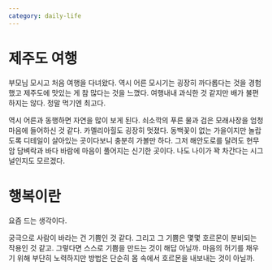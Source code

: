 ```yaml
---
category: daily-life
---
```


# 제주도 여행

부모님 모시고 처음 여행을 다녀왔다.
역시 어른 모시기는 굉장히 까다롭다는 것을 경험했고
제주도에 맛있는 게 참 많다는 것을 느꼈다. 여행내내 과식한 것 같지만 배가 불편하지는 않다.
정말 먹기엔 최고다.

역시 어른과 동행하면 자연을 많이 보게 된다. 쇠소깍의 푸른 물과 검은 모래사장을 엄청 마음에 들어하신 것 같다.
카멜리아힐도 굉장히 멋졌다. 동백꽃이 없는 가을이지만 놀랍도록 디테일이 살아있는 곳이다보니 충분히 가볼만 하다.
그저 해안도로를 달려도 현무암 담벼락과 바다 바람에 마음이 풀어지는 신기한 곳이다.
나도 나이가 꽉 차간다는 시그널인지도 모르겠다.  

# 행복이란

요즘 드는 생각이다. 

궁극으로 사람이 바라는 건 기쁨인 것 같다.
그리고 그 기쁨은 몇몇 호르몬이 분비되는 작용인 것 같고.
그렇다면 스스로 기쁨을 만드는 것이 해답 아닐까.
마음의 허기를 채우기 위해 부단히 노력하지만 방법은 단순히 몸 속에서 호르몬을 내보내는 것이 아닐까.
